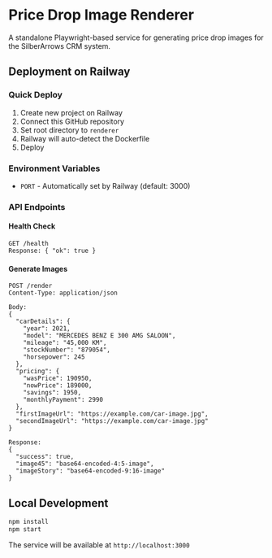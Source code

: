 # Price Drop Image Renderer

A standalone Playwright-based service for generating price drop images for the SilberArrows CRM system.

## Deployment on Railway

### Quick Deploy
1. Create new project on Railway
2. Connect this GitHub repository
3. Set root directory to `renderer`
4. Railway will auto-detect the Dockerfile
5. Deploy

### Environment Variables
- `PORT` - Automatically set by Railway (default: 3000)

### API Endpoints

#### Health Check
```
GET /health
Response: { "ok": true }
```

#### Generate Images
```
POST /render
Content-Type: application/json

Body:
{
  "carDetails": {
    "year": 2021,
    "model": "MERCEDES BENZ E 300 AMG SALOON",
    "mileage": "45,000 KM",
    "stockNumber": "879054",
    "horsepower": 245
  },
  "pricing": {
    "wasPrice": 190950,
    "nowPrice": 189000,
    "savings": 1950,
    "monthlyPayment": 2990
  },
  "firstImageUrl": "https://example.com/car-image.jpg",
  "secondImageUrl": "https://example.com/car-image.jpg"
}

Response:
{
  "success": true,
  "image45": "base64-encoded-4:5-image",
  "imageStory": "base64-encoded-9:16-image"
}
```

## Local Development

```bash
npm install
npm start
```

The service will be available at `http://localhost:3000` 